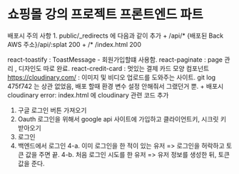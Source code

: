 # 쇼핑몰 강의 프로젝트 프론트엔드 파트 
배포시 주의 사항
    1. public/_redirects 에 다음과 같이 추가
        + /api/* {배포된 Back AWS 주소}/api/:splat 200
        + /* /index.html 200


react-toastify : ToastMessage - 회원가입할떄 사용함.
react-paginate : page 관리 , 디자인도 따로 완료.
react-credit-card : 멋있는 결제 카드 모양 컴포넌트
https://cloudinary.com/ : 이미지 및 비디오 업로드를 도와주는 사이트.
    git log 475f742 는 상관 없었음, 배포 할때 환경 변수 설정 안해줘서 그랬던거 뿐.
        + 배포시 cloudinary error: index.html 에 cloudinary 관련 코드 추가

1. 구글 로그인 버튼 가져오기
2. Oauth 로그인을 위해서 google api 사이트에 가입하고 클라이언트키, 시크릿 키 받아오기
3. 로그인
4. 백엔드에서 로그인
    4-a. 이미 로그인을 한 적이 있는 유저 =>
        로그인을 허락하고 토큰 값을 주면 끝.
    4-b. 처음 로그인 시도를 한 유저 =>
        유저 정보를 생성한 뒤, 토큰 값을 준다.